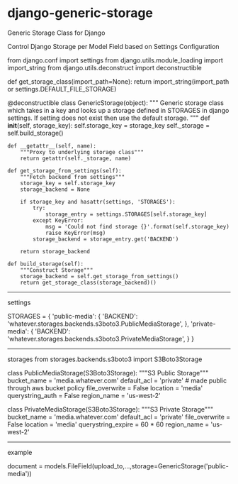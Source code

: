 # django-generic-storage
Generic Storage Class for Django

Control Django Storage per Model Field based on Settings Configuration

from django.conf import settings
from django.utils.module_loading import import_string
from django.utils.deconstruct import deconstructible

def get_storage_class(import_path=None):
    return import_string(import_path or settings.DEFAULT_FILE_STORAGE)

@deconstructible
class GenericStorage(object):
    """
    Generic storage class which takes in a key and looks up a storage defined
    in STORAGES in django settings. If setting does not exist then use the default
    storage.
    """
    def __init__(self, storage_key):
        self.storage_key = storage_key
        self._storage = self.build_storage()

    def __getattr__(self, name):
        """Proxy to underlying storage class"""
        return getattr(self._storage, name)

    def get_storage_from_settings(self):
        """Fetch backend from settings"""
        storage_key = self.storage_key
        storage_backend = None

        if storage_key and hasattr(settings, 'STORAGES'):
            try:
                storage_entry = settings.STORAGES[self.storage_key]
            except KeyError:
                msg = 'Could not find storage {}'.format(self.storage_key)
                raise KeyError(msg)
            storage_backend = storage_entry.get('BACKEND')

        return storage_backend

    def build_storage(self):
        """Construct Storage"""
        storage_backend = self.get_storage_from_settings()
        return get_storage_class(storage_backend)()

-----
settings

STORAGES = {
    'public-media': {
        'BACKEND': 'whatever.storages.backends.s3boto3.PublicMediaStorage',
    },
    'private-media': {
        'BACKEND': 'whatever.storages.backends.s3boto3.PrivateMediaStorage',
    }
}

----
storages
from storages.backends.s3boto3 import S3Boto3Storage


class PublicMediaStorage(S3Boto3Storage):
    """S3 Public Storage"""
    bucket_name = 'media.whatever.com'
    default_acl = 'private' # made public through aws bucket policy
    file_overwrite = False
    location = 'media'
    querystring_auth = False
    region_name = 'us-west-2'


class PrivateMediaStorage(S3Boto3Storage):
    """S3 Private Storage"""
    bucket_name = 'media.whatever.com'
    default_acl = 'private'
    file_overwrite = False
    location = 'media'
    querystring_expire = 60 * 60
    region_name = 'us-west-2'


-----
example

document = models.FileField(upload_to,...,storage=GenericStorage('public-media'))
